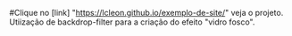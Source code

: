 #Clique no [link] "https://lcleon.github.io/exemplo-de-site/"
 veja o projeto.
 Utiização de backdrop-filter para a criação do efeito "vidro fosco".
